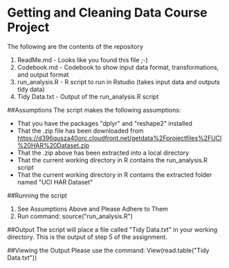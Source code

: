 # Getting and Cleaning Data Course Project

The following are the contents of the repository
1. ReadMe.md - Looks like you found this file  ;-)
2. Codebook.md - Codebook to show input data format, transformations, and output format
3. run_analysis.R - R script to run in Rstudio (takes input data and outputs tidy data)
4. Tidy Data.txt - Output of the run_analysis.R script

##Assumptions
The script makes the following assumptions:
* That you have the packages "dplyr" and "reshape2" installed
* That the .zip file has been downloaded from https://d396qusza40orc.cloudfront.net/getdata%2Fprojectfiles%2FUCI%20HAR%20Dataset.zip 
* That the .zip above has been extracted into a local directory
* That the current working directory in R contains the run_analysis.R script
* That the current working directory in R contains the extracted folder named "UCI HAR Dataset"

##Running the script
1. See Assumptions Above and Please Adhere to Them
2. Run command: source("run_analysis.R")

##Output
The script will place a file called "Tidy Data.txt" in your working directory.  This is the output of step 5 of the assignment.

##Viewing the Output
Please use the command: View(read.table("Tidy Data.txt"))